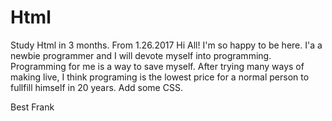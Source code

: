 # Html
Study Html in 3 months. From 1.26.2017
Hi All!
I'm so happy to be here. I'a a newbie programmer and I will devote myself into programming. Programming for me is a way to save myself. After trying many ways of making live, I think programing is the lowest price for a normal person to fullfill himself in 20 years.
Add some CSS.

Best
Frank
